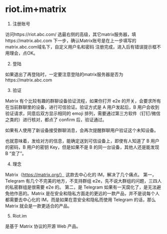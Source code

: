 # riot.im+matrix

1. 注册账号

访问https://riot.abc.com/
选最右侧的高级，其它matrix服务器，填https://matrix.abc.com
下一步，确认Matrix账号是在上一步填写的matrix.abc.com域名下，自定义用户名和密码
注册完成，进入后有错误提示框不用理会，点OK。

2. 登陆

如果退出了再登陆时，一定要注意登陆的matrix服务器是否为https://matrix.abc.com

3. 验证

Matrix 有个比较有趣的群聊设备验证流程，如果你打开 e2e 的开关，会要求所有在当前群聊里的设备，进行可信验证。验证方式是 A 用户发起后，B 用户会收到验证请求，同意后双方显示相同的 emoji 排列，需要通过第三方软件（钉钉/微信之类的）进行核对，都点了 confirm 后，验证通过。

如果有人使用了新设备接受群聊消息，会再次提醒群聊用户验证这个未知设备。

也就意味着，发给对方的信息，能确定送到可信设备上，即使有人知道了 B 用户的密码，B 用户的密钥 Key，但是如果不是 B 的同一台设备，其他人还是能发现 B “变了”。

4. 理念

Matrix（https://matrix.org/） 这款去中心化的 IM，解决了几个痛点。
第一，Telegram 有几个不完美的地方，不支持群组 e2e，先不说大群组的问题，三四人的私密群组是很需要 e2e 的。
第二，是 Telegram 如果有一天腐化了，是无法避免他作恶的。Matrix 是在安全和隐私方面走的更远的一款产品，并不是说每个人都需要去中心化的 IM，而是如果在意安全和隐私而使用 Telegram 的话，那么 Matrix 就会是一款更适合的产品。

5. Riot.im

是基于 Matrix 协议的开源 Web 产品。
